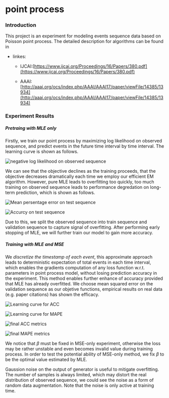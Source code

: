 # point process


### Introduction

This project is an experiment for modeling events sequence data based on Poisson point process. The detailed description for algorithms can be found in 

- linkes:

	- IJCAI:[https://www.ijcai.org/Proceedings/16/Papers/380.pdf](https://www.ijcai.org/Proceedings/16/Papers/380.pdf)

	- AAAI:[http://aaai.org/ocs/index.php/AAAI/AAAI17/paper/viewFile/14385/13934](http://aaai.org/ocs/index.php/AAAI/AAAI17/paper/viewFile/14385/13934)


### Experiment Results

##### Pretraing with MLE only

Firstly, we train our point process by maximizing log likelihood on observed sequence, and predict events in the future time interval by time interval. The learning curve is shown as follows.

![negative log likelihood on observed sequence](./doc/paper.gan.pretrain.learning.NLL.png)

We can see that the objective declines as the training proceeds, that the objective decreases dramatically each time we employ our efficient EM algorithm. However, pure MLE leads to overfitting too quickly, too much training on observed sequence leads to performance degredation on long-term prediction, which is shown as follows.

![Mean persentage error on test sequence](./doc/paper.gan.pretrain.learning.MAPE.png)

![Accurcy on test sequence](./doc/paper.gan.pretrain.learning.ACC.png)

Due to this, we split the observed sequence into train sequence and validation sequence to capture signal of overfitting. After performing early stopping of MLE, we will further train our model to gain more accuracy.


##### Training with MLE and MSE

We *discretize the timestamp of each event*, this approximate approach leads to deterministic expectation of total events in each time interval, which enables the gradients computation of any loss function w.r.t. parameters in point process model, without losing prediction accuracy in the experiment. This method enables further enhance of accuracy provided that MLE has already overfitted. We choose mean squared error on the validation sequence as our objetive functions, empirical results on real data (e.g. paper citations) has shown the efficacy.

![Learning curve for ACC](./doc/paper.gan.fulltrain.learning.mle_mse.test.ACC.png)

![Learning curve for MAPE](./doc/paper.gan.fulltrain.learning.mle_mse.test.MAPE.png)

![final ACC metrics](./doc/paper.gan.fulltrain.mape_acc.mle_mse.test.ACC.png)

![final MAPE metrics](./doc/paper.gan.fulltrain.mape_acc.mle_mse.test.MAPE.png)


We notice that $\beta$ must be fixed in MSE-only experiment, otherwise the loss may be rather unstable and even becomes invalid value during training process. In order to test the potential ability of MSE-only method, we fix $\beta$ to be the optimal value estimated by MLE.

Gaussion noise on the output of generator is useful to mitigate overfitting. The number of samples is always limited, which may distort the real distribution of observed sequence, we could see the noise as a form of random data augmentation. Note that the noise is only active at training time.



